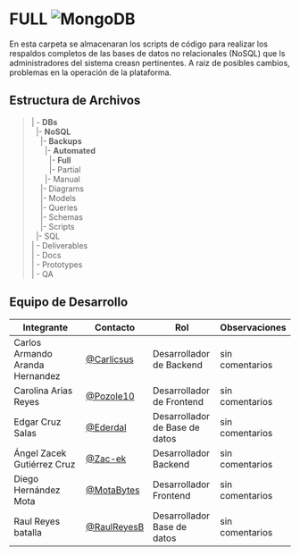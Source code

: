 # FULL ![MongoDB](https://img.shields.io/badge/MongoDB-4EA94B?style=for-the-badge&logo=mongodb&logoColor=white)

 En esta carpeta se almacenaran los scripts de código para realizar los respaldos completos de las bases de datos no relacionales (NoSQL) que ls administradores del sistema creasn pertinentes. A raiz de posibles cambios, problemas en la operación de la plataforma.

## Estructura de Archivos

>| - **DBs** <br>
> &nbsp;&nbsp;|- **NoSQL**<br>
> &nbsp;&nbsp;&nbsp;&nbsp;|- **Backups**<br>
> &nbsp;&nbsp;&nbsp;&nbsp;&nbsp;&nbsp;|- **Automated**<br>
> &nbsp;&nbsp;&nbsp;&nbsp;&nbsp;&nbsp;&nbsp;&nbsp;|- **Full**<br>
> &nbsp;&nbsp;&nbsp;&nbsp;&nbsp;&nbsp;&nbsp;&nbsp;|- Partial<br>
> &nbsp;&nbsp;&nbsp;&nbsp;&nbsp;&nbsp;|- Manual<br>
> &nbsp;&nbsp;&nbsp;&nbsp;|- Diagrams<br>
> &nbsp;&nbsp;&nbsp;&nbsp;|- Models<br>
> &nbsp;&nbsp;&nbsp;&nbsp;|- Queries<br>
> &nbsp;&nbsp;&nbsp;&nbsp;|- Schemas<br>
> &nbsp;&nbsp;&nbsp;&nbsp;|- Scripts<br>
> &nbsp;&nbsp;|- SQL<br>
>| - Deliverables<br>
>| - Docs<br>
>| - Prototypes<br>
>| - QA <br>


## Equipo de Desarrollo

|Integrante|Contacto|Rol|Observaciones|
|------------|--------|---|---|
|Carlos Armando Aranda Hernandez|[@Carlicsus](https://github.com/Carlicsus)|Desarrollador de Backend| sin comentarios |
|Carolina Arias Reyes|[@Pozole10](https://github.com/Pozole10)|Desarrollador de Frontend| sin comentarios |
|Edgar Cruz Salas|[@Ederdal](https://github.com/Ederdal)|Desarrollador de Base de datos| sin comentarios |
|Ángel Zacek Gutiérrez Cruz|[@Zac-ek](https://github.com/Zac-ek)|Desarrollador Backend| sin comentarios |
|Diego Hernández Mota|[@MotaBytes](https://github.com/MotaBytes)|Desarrollador Frontend| sin comentarios |
|Raul Reyes batalla|[@RaulReyesB](https://github.com/RaulReyesB)|Desarrollador Base de datos| sin comentarios |
 
